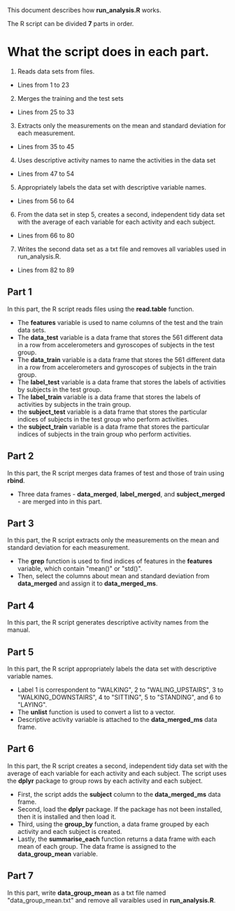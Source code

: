 This document describes how **run_analysis.R** works.

The R script can be divided **7** parts in order.

# What the script does in each part.

1. Reads data sets from files.
  * Lines from 1 to 23
2. Merges the training and the test sets
  * Lines from 25 to 33
3. Extracts only the measurements on the mean and standard deviation for each measurement.
  * Lines from 35 to 45
4. Uses descriptive activity names to name the activities in the data set
  * Lines from 47 to 54
5. Appropriately labels the data set with descriptive variable names.
  * Lines from 56 to 64
6. From the data set in step 5, creates a second, independent tidy data set with the average of each variable for each activity and each subject.
  * Lines from 66 to 80
7. Writes the second data set as a txt file and removes all variables used in run_analysis.R.
  * Lines from 82 to 89

## Part 1
In this part, the R script reads files using the **read.table** function.

* The **features** variable is used to name columns of the test and the train data sets.
* The **data_test** variable is a data frame that stores the 561 different data in a row from accelerometers and gyroscopes of subjects in the test group.
* The **data_train** variable is a data frame that stores the 561 different data in a row from accelerometers and gyroscopes of subjects in the train group.
* The **label_test** variable is a data frame that stores the labels of activities by subjects in the test group.
* The **label_train** variable is a data frame that stores the labels of activities by subjects in the train group.
* the **subject_test** variable is a data frame that stores the particular indices of subjects in the test group who perform activities.
* the **subject_train** variable is a data frame that stores the particular indices of subjects in the train group who perform activities.

## Part 2
In this part, the R script merges data frames of test and those of train using **rbind**.

* Three data frames - **data_merged**, **label_merged**, and **subject_merged** -  are merged into in this part.

## Part 3
In this part, the R script extracts only the measurements on the mean and standard deviation for each measurement.

* The **grep** function is used to find indices of features in the **features** variable, which contain "mean()" or "std()".
* Then, select the columns about mean and standard deviation from **data_merged** and assign it to **data_merged_ms**.

## Part 4
In this part, the R script generates descriptive activity names from the manual.

## Part 5
In this part, the R script appropriately labels the data set with descriptive variable names.

* Label 1 is correspondent to "WALKING", 2 to "WALING_UPSTAIRS", 3 to "WALKING_DOWNSTAIRS", 4 to "SITTING", 5 to "STANDING", and 6 to "LAYING".
* The **unlist** function is used to convert a list to a vector.
* Descriptive activity variable is attached to the **data_merged_ms** data frame.

## Part 6
In this part, the R script creates a second, independent tidy data set with the average of each variable for each activity and each subject. The script uses the **dplyr** package to group rows by each activity and each subject.

* First, the script adds the **subject** column to the **data_merged_ms** data frame.
* Second, load the **dplyr** package. If the package has not been installed, then it is installed and then load it.
* Third, using the **group_by** function, a data frame grouped by each activity and each subject is created.
* Lastly, the **summarise_each** function returns a data frame with each mean of each group. The data frame is assigned to the **data_group_mean** variable.

## Part 7
In this part, write **data_group_mean** as a txt file named "data_group_mean.txt" and remove all varaibles used in **run_analysis.R**.
